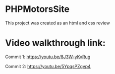 # PHPMotorsSite
This project was created as an html and css review

# Video walkthrough link:

Commit 1: https://youtu.be/8J3W-yKvRug

Commit 2: https://youtu.be/5YpqsPZgvp4
